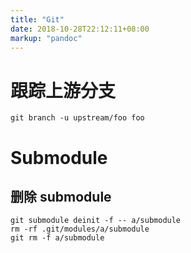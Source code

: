 ```yaml
---
title: "Git"
date: 2018-10-28T22:12:11+08:00
markup: "pandoc"
---
```


# 跟踪上游分支

```
git branch -u upstream/foo foo
```

# Submodule

## 删除 submodule

```
git submodule deinit -f -- a/submodule
rm -rf .git/modules/a/submodule
git rm -f a/submodule
```
